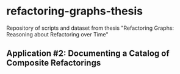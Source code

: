 # refactoring-graphs-thesis
Repository of scripts and dataset from thesis "Refactoring Graphs: Reasoning about Refactoring over Time"


## Application \#2: Documenting a Catalog of Composite Refactorings
